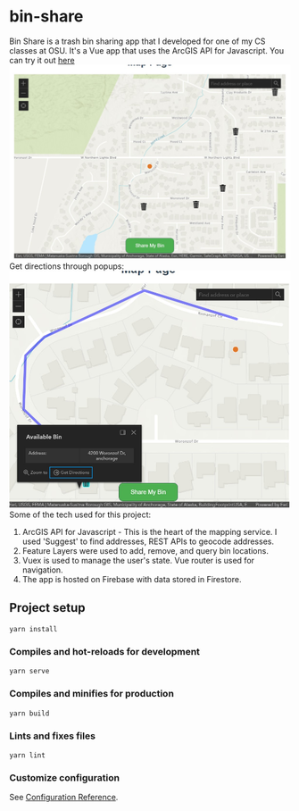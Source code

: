 # bin-share
Bin Share is a trash bin sharing app that I developed for one of my CS classes at OSU. 
It's a Vue app that uses the ArcGIS API for Javascript. 
You can try it out <a href="https://trashbin-share.web.app/"> here</a> <br>
<img src="https://github.com/rjamesak/Assets/blob/main/BinShareMapScreen.jpg"/> <br>
Get directions through popups: <br>
<img src="https://github.com/rjamesak/Assets/blob/main/BinShareMapDirections.jpg"/> <br>
Some of the tech used for this project: <br>
1. ArcGIS API for Javascript - This is the heart of the mapping service. I used 'Suggest' to find addresses, REST APIs to geocode addresses.
2. Feature Layers were used to add, remove, and query bin locations.
3. Vuex is used to manage the user's state. Vue router is used for navigation. 
5. The app is hosted on Firebase with data stored in Firestore.

## Project setup
```
yarn install
```

### Compiles and hot-reloads for development
```
yarn serve
```

### Compiles and minifies for production
```
yarn build
```

### Lints and fixes files
```
yarn lint
```

### Customize configuration
See [Configuration Reference](https://cli.vuejs.org/config/).
